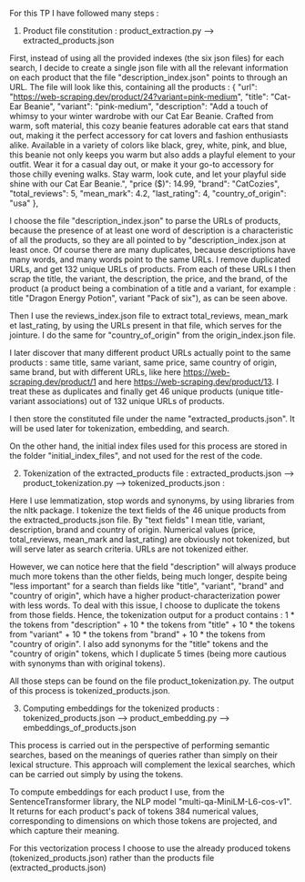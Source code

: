 For this TP I have followed many steps : 

1) Product file constitution : product_extraction.py --> extracted_products.json

First, instead of using all the provided indexes (the six json files) for each search, I decide to create a single json file with all the relevant information on each product that the file "description_index.json" points to through an URL. The file will look like this, containing all the products : 
{
        "url": "https://web-scraping.dev/product/24?variant=pink-medium",
        "title": "Cat-Ear Beanie",
        "variant": "pink-medium",
        "description": "Add a touch of whimsy to your winter wardrobe with our Cat Ear Beanie. Crafted from warm, soft material, this cozy beanie features adorable cat ears that stand out, making it the perfect accessory for cat lovers and fashion enthusiasts alike. Available in a variety of colors like black, grey, white, pink, and blue, this beanie not only keeps you warm but also adds a playful element to your outfit. Wear it for a casual day out, or make it your go-to accessory for those chilly evening walks. Stay warm, look cute, and let your playful side shine with our Cat Ear Beanie.",
        "price ($)": 14.99,
        "brand": "CatCozies",
        "total_reviews": 5,
        "mean_mark": 4.2,
        "last_rating": 4,
        "country_of_origin": "usa"
    },

I choose the file "description_index.json" to parse the URLs of products, because the presence of at least one word of description is a characteristic of all the products, so they are all pointed to by "description_index.json at least once. Of course there are many duplicates, because descriptions have many words, and many words point to the same URLs. I remove duplicated URLs, and get 132 unique URLs of products. From each of these URLs I then scrap the title, the variant, the description, the price, and the brand, of the product (a product being a combination of a title and a variant, for example : title "Dragon Energy Potion", variant "Pack of six"), as can be seen above. 

Then I use the reviews_index.json file to extract total_reviews, mean_mark et last_rating, by using the URLs present in that file, which serves for the jointure. I do the same for "country_of_origin" from the origin_index.json file. 

I later discover that many different product URLs actually point to the same products : same title, same variant, same price, same country of origin, same brand, but with different URLs, like here https://web-scraping.dev/product/1 and here https://web-scraping.dev/product/13. I treat these as duplicates and finally get 46 unique products (unique title-variant associations) out of 132 unique URLs of products. 

I then store the constituted file under the name "extracted_products.json". It will be used later for tokenization, embedding, and search. 

On the other hand, the initial index files used for this process are stored in the folder "initial_index_files", and not used for the rest of the code. 

2) Tokenization of the extracted_products file : extracted_products.json --> product_tokenization.py --> tokenized_products.json : 

Here I use lemmatization, stop words and synonyms, by using libraries from the nltk package. I tokenize the text fields of the 46 unique products from the extracted_products.json file. By "text fields" I mean title, variant, description, brand and country of origin. Numerical values (price, total_reviews, mean_mark and last_rating) are obviously not tokenized, but will serve later as search criteria. URLs are not tokenized either. 

However, we can notice here that the field "description" will always produce much more tokens than the other fields, being much longer, despite being "less important" for a search than fields like "title", "variant", "brand" and "country of origin", which have a higher product-characterization power with less words. To deal with this issue, I choose to duplicate the tokens from those fields. Hence, the tokenization output for a product contains : 1 * the tokens from "description" + 10 * the tokens from "title" + 10 * the tokens from "variant" + 10 * the tokens from "brand" + 10 * the tokens from "country of origin". I also add synonyms for the "title" tokens and the "country of origin" tokens, which I duplicate 5 times (being more cautious with synonyms than with original tokens).

All those steps can be found on the file product_tokenization.py. The output of this process is tokenized_products.json. 

3) Computing embeddings for the tokenized products : tokenized_products.json --> product_embedding.py --> embeddings_of_products.json

This process is carried out in the perspective of performing semantic searches, based on the meanings of queries rather than simply on their lexical structure. This approach will complement the lexical searches, which can be carried out simply by using the tokens. 

To compute embeddings for each product I use, from the SentenceTransformer library, the NLP model "multi-qa-MiniLM-L6-cos-v1". It returns for each product's pack of tokens 384 numerical values, corresponding to dimensions on which those tokens are projected, and which capture their meaning. 

For this vectorization process I choose to use the already produced tokens (tokenized_products.json) rather than the products file (extracted_products.json)
